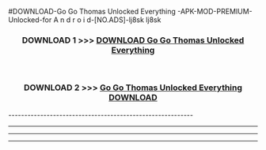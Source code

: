 #DOWNLOAD-Go Go Thomas Unlocked Everything -APK-MOD-PREMIUM-Unlocked-for A n d r o i d-[NO.ADS]-lj8sk lj8sk 



<div align="center">

<h3>DOWNLOAD 1 >>> <a href="https://t.co/FKmqrqFo6t??judul=Go Go Thomas Unlocked Everything ">DOWNLOAD Go Go Thomas Unlocked Everything </a></h3><br>

<h3>DOWNLOAD 2 >>> <a href="https://t.co/FKmqrqFo6t??judul=Go Go Thomas Unlocked Everything ">Go Go Thomas Unlocked Everything  DOWNLOAD </a></h3>

</div>
----------------------------------------------------------

----------------------------------------------------------

----------------------------------------------------------

----------------------------------------------------------



